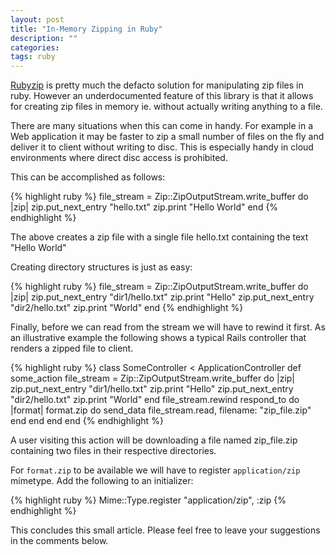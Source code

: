 ```yaml
---
layout: post
title: "In-Memory Zipping in Ruby"
description: ""
categories:
tags: ruby
---
```


[Rubyzip](https://github.com/rubyzip/rubyzip) is pretty much the defacto solution for manipulating zip files in ruby. However an underdocumented feature of this library is that it allows for creating zip files in memory ie. without actually writing anything to a file.

There are many situations when this can come in handy. For example in a Web application it may be faster to zip a small number of files on the fly and deliver it to client without writing to disc. This is especially handy in cloud environments where direct disc access is prohibited.

This can be accomplished as follows:

{% highlight ruby %}
file_stream = Zip::ZipOutputStream.write_buffer do |zip|
  zip.put_next_entry "hello.txt"
  zip.print "Hello World"
end
{% endhighlight %}

The above creates a zip file with a single file hello.txt containing the text "Hello World"

Creating directory structures is just as easy:

{% highlight ruby %}
file_stream = Zip::ZipOutputStream.write_buffer do |zip|
  zip.put_next_entry "dir1/hello.txt"
  zip.print "Hello"
  zip.put_next_entry "dir2/hello.txt"
  zip.print "World"
end
{% endhighlight %}

Finally, before we can read from the stream we will have to rewind it first. As an illustrative example the following shows a typical Rails controller that renders a zipped file to client.

{% highlight ruby %}
class SomeController < ApplicationController
  def some_action
    file_stream = Zip::ZipOutputStream.write_buffer do |zip|
      zip.put_next_entry "dir1/hello.txt"
      zip.print "Hello"
      zip.put_next_entry "dir2/hello.txt"
      zip.print "World"
    end
    file_stream.rewind
    respond_to do |format|
      format.zip do
        send_data file_stream.read, filename: "zip_file.zip"
      end
    end
  end
end
{% endhighlight %}

A user visiting this action will be downloading a file named zip_file.zip containing two files in their respective directories.

For `format.zip` to be available we will have to register `application/zip` mimetype. Add the following to an initializer:

{% highlight ruby %}
Mime::Type.register "application/zip", :zip
{% endhighlight %}

This concludes this small article. Please feel free to leave your suggestions in the comments below.
